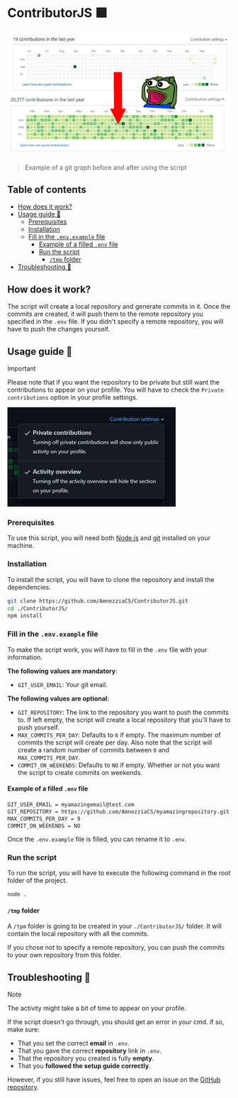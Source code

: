 # ContributorJS 🟩

![before/after graph](./medias/beforeafter.jpg)
> Example of a git graph before and after using the script

## Table of contents

- [How does it work?](#how-does-it-work)
- [Usage guide 🚀](#usage-guide-)
  - [Prerequisites](#prerequisites)
  - [Installation](#installation)
  - [Fill in the `.env.example` file](#fill-in-the-envexample-file)
    - [Example of a filled `.env` file](#example-of-a-filled-env-file)
    - [Run the script](#run-the-script)
      - [`/tmp` folder](#tmp-folder)
- [Troubleshooting 🔧](#troubleshooting-)

## How does it work?

The script will create a local repository and generate commits in it. Once the commits are created, it will push them to the remote repository you specified in the `.env` file. If you didn't specify a remote repository, you will have to push the changes yourself.

## Usage guide 🚀

> [!IMPORTANT]  
> Please note that if you want the repository to be private but still want the contributions to appear on your profile. You will have to check the `Private contributions` option in your profile settings.

![Private contribution setting](./medias/privatecontribution.png)

### Prerequisites

To use this script, you will need both [Node.js](https://nodejs.org/en/) and [git](https://git-scm.com/) installed on your machine.

### Installation

To install the script, you will have to clone the repository and install the dependencies.

```sh
git clone https://github.com/AmnezziaCS/ContributorJS.git
cd ./ContributorJS/
npm install
```

### Fill in the `.env.example` file

To make the script work, you will have to fill in the `.env` file with your information.

**The following values are mandatory**:

- `GIT_USER_EMAIL`: Your git email.

**The following values are optional**:

- `GIT_REPOSITORY`: The link to the repository you want to push the commits to. If left empty, the script will create a local repository that you'll have to push yourself.
- `MAX_COMMITS_PER_DAY`: Defaults to `6` if empty. The maximum number of commits the script will create per day. Also note that the script will create a random number of commits between `0` and `MAX_COMMITS_PER_DAY`.
- `COMMIT_ON_WEEKENDS`: Defaults to `NO` if empty. Whether or not you want the script to create commits on weekends.

#### Example of a filled `.env` file

```.env
GIT_USER_EMAIL = myamazingemail@test.com
GIT_REPOSITORY = https://github.com/AmnezziaCS/myamazingrepository.git
MAX_COMMITS_PER_DAY = 9
COMMIT_ON_WEEKENDS = NO
```

Once the `.env.example` file is filled, you can rename it to `.env`.

### Run the script

To run the script, you will have to execute the following command in the root folder of the project.

```sh
node .
```

#### `/tmp` folder

A `/tpm` folder is going to be created in your `./ContributorJS/` folder. It will contain the local repository with all the commits.

If you chose not to specify a remote repository, you can push the commits to your own repository from this folder.

## Troubleshooting 🔧

> [!NOTE]
> The activity might take a bit of time to appear on your profile.

If the script doesn't go through, you should get an error in your cmd. if so, make sure:

- That you set the correct **email** in `.env`.
- That you gave the correct **repository** link in `.env`.
- That the repository you created is fully **empty**.
- That you **followed the setup guide correctly**.

However, if you still have issues, feel free to open an issue on the [GitHub repository](https://github.com/AmnezziaCS/ContributorJS/issues).
